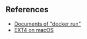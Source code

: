 #

## References

* [Documents of "docker run"](https://docs.docker.com/engine/reference/commandline/run/#attach-to-stdinstdoutstderr--a)
* [EXT4 on macOS](https://apple.stackexchange.com/questions/140536/how-do-i-mount-ext4-using-os-x-fuse)
